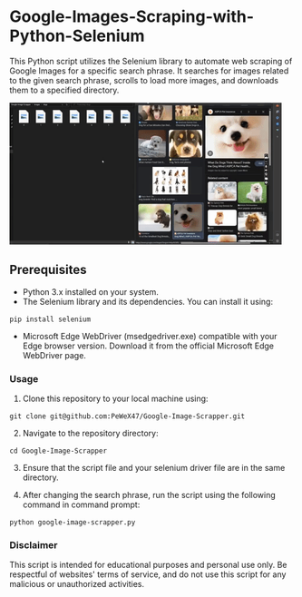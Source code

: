 # Google-Images-Scraping-with-Python-Selenium
This Python script utilizes the Selenium library to automate web scraping of Google Images for a specific search phrase. It searches for images related to the given search phrase, scrolls to load more images, and downloads them to a specified directory.

![Alt text](gif.gif)

## Prerequisites
- Python 3.x installed on your system.
- The Selenium library and its dependencies. You can install it using:

```
pip install selenium
```

- Microsoft Edge WebDriver (msedgedriver.exe) compatible with your Edge browser version. Download it from the official Microsoft Edge WebDriver page.

### Usage
1. Clone this repository to your local machine using:
```
git clone git@github.com:PeWeX47/Google-Image-Scrapper.git
```

2. Navigate to the repository directory:
```
cd Google-Image-Scrapper
```

3. Ensure that the script file and your selenium driver file are in the same directory.

4. After changing the search phrase, run the script using the following command in command prompt:
```
python google-image-scrapper.py
```

### Disclaimer
This script is intended for educational purposes and personal use only. Be respectful of websites' terms of service, and do not use this script for any malicious or unauthorized activities.

